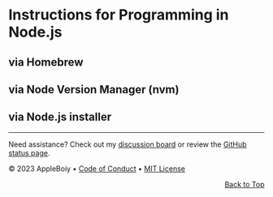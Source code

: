 # Instructions for Programming in Node.js

## via Homebrew

## via Node Version Manager (nvm)

## via Node.js installer

---

Need assistance? Check out my [discussion board](https://github.com/AppleBoiy/cs-wiki101/discussions) or review the [GitHub status page](https://www.githubstatus.com).

&copy; 2023 AppleBoiy &bull; [Code of Conduct](https://www.contributor-covenant.org/version/2/1/code_of_conduct/code_of_conduct.md) &bull; [MIT License](LICENSE)

<p align="right"><a href="#top" style=" bottom: 20px; right: 20px;">Back to Top</a></p>
